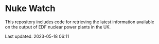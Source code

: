 # Nuke Watch

This repository includes code for retrieving the latest information available on the output of EDF nuclear power plants in the UK.

Last updated: 2023-05-18 06:11